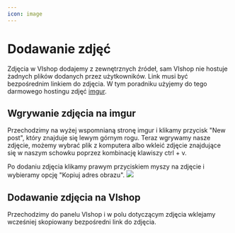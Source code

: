```yaml
---
icon: image
---
```

# Dodawanie zdjęć
Zdjęcia w VIshop dodajemy z zewnętrznych źródeł, sam VIshop nie hostuje żadnych plików dodanych przez użytkowników. Link
musi być bezpośrednim linkiem do zdjęcia. W tym poradniku użyjemy do tego darmowego hostingu zdjęć [imgur](https://imgur.com/).

## Wgrywanie zdjęcia na imgur
Przechodzimy na wyżej wspomnianą stronę imgur i klikamy przycisk "New post", który znajduje się lewym górnym rogu. Teraz
wgrywamy nasze zdjęcie, możemy wybrać plik z komputera albo wkleić zdjęcie znajdujące się w naszym schowku poprzez 
kombinację klawiszy ctrl + v.

Po dodaniu zdjęcia klikamy prawym przyciskiem myszy na zdjęcie i wybieramy opcję "Kopiuj adres obrazu". 
![](https://i.imgur.com/THQIVYv.png)

## Dodawanie zdjęcia na VIshop
Przechodzimy do panelu VIshop i w polu dotyczącym zdjęcia wklejamy wcześniej skopiowany bezpośredni link do zdjęcia.